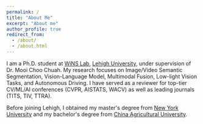 ```yaml
---
permalink: /
title: "About Me"
excerpt: "About me"
author_profile: true
redirect_from: 
  - /about/
  - /about.html
---
```

I am a Ph.D. student at [WiNS Lab](http://carina.cse.lehigh.edu/winslab/index.php), [Lehigh University](https://www2.lehigh.edu/), under supervision of Dr. Mooi Choo Chuah. My research focuses on Image/Video Semantic Segmentation, Vision-Language Model, Multimodal Fusion, Low-light Vision Tasks, and Autonomous Driving. I have served as a reviewer for top-tier CV/ML/AI conferences (CVPR, AISTATS, WACV) as well as leading journals (TITS, TIV, TTRA).

Before joining Lehigh, I obtained my master's degree from [New York University](https://www.nyu.edu/) and my bachelor's degree from [China Agricultural University](https://en.cau.edu.cn/).
